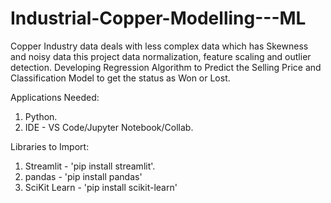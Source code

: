 # Industrial-Copper-Modelling---ML
Copper Industry data deals with less complex data which has Skewness and noisy data this project data normalization, feature scaling and outlier detection. Developing Regression Algorithm to Predict the Selling Price and Classification Model to get the status as Won or Lost.

Applications Needed:
1. Python.
2. IDE - VS Code/Jupyter Notebook/Collab.

Libraries to Import:
1. Streamlit - 'pip install streamlit'.
2. pandas - 'pip install pandas'
3. SciKit Learn - 'pip install scikit-learn'
